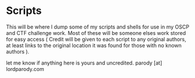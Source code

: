 # Scripts


This will be where I dump some of my scripts and shells for use in my OSCP and CTF challenge work. Most of these will be someone elses work stored for easy access ( Credit will be given to each script to any original authors, at least links to the original location it was found for those with no known authors ).

let me know if anything here is yours and uncredited.  parody [at] lordparody.com
